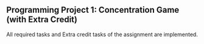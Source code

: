 ﻿
## Programming Project 1: Concentration Game (with Extra Credit)

All required tasks and Extra credit tasks of the assignment are implemented.

